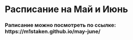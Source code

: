 <h1>Расписание на Май и Июнь</h1>

<h3>Раписание можно посмотреть по ссылке: https://m1staken.github.io/may-june/</h3>
 

